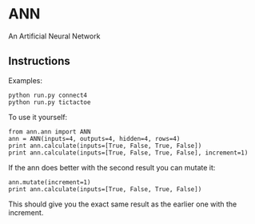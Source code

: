 ANN
===

An Artificial Neural Network

Instructions
------------

Examples:

    python run.py connect4
    python run.py tictactoe

To use it yourself:

    from ann.ann import ANN
    ann = ANN(inputs=4, outputs=4, hidden=4, rows=4)
    print ann.calculate(inputs=[True, False, True, False])
    print ann.calculate(inputs=[True, False, True, False], increment=1)

If the ann does better with the second result you can mutate it:

    ann.mutate(increment=1)
    print ann.calculate(inputs=[True, False, True, False])

This should give you the exact same result as the earlier one with the increment.
